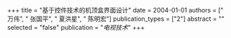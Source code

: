 +++
title = "基于控件技术的机顶盒界面设计"
date = 2004-01-01
authors = [" 万伟", " 张国平", " 夏洪星", " 陈明宏"]
publication_types = ["2"]
abstract = ""
selected = "false"
publication = "*电视技术*"
+++

